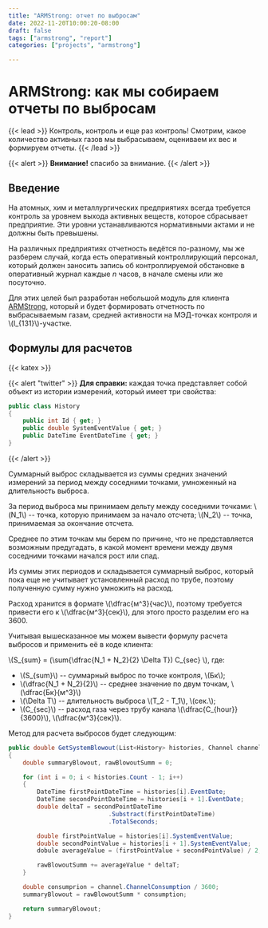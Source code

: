 ```yaml
---
title: "ARMStrong: отчет по выбросам"
date: 2022-11-20T10:00:20-08:00
draft: false
tags: ["armstrong", "report"]
categories: ["projects", "armstrong"]

---
```


# ARMStrong: как мы собираем отчеты по выбросам
{{< lead >}}
Контроль, контроль и еще раз контроль! Смотрим, какое количество активных газов мы выбрасываем, оцениваем их вес и формируем отчеты.
{{< /lead >}}

{{< alert >}}
**Внимание!** спасибо за внимание.
{{< /alert >}}

## Введение

На атомных, хим и металлургических предприятиях всегда требуется контроль за уровнем выхода активных веществ, которое сбрасывает предприятие. Эти уровни устанавливаются нормативными актами и не должны быть превышены.

На различных предприятиях отчетность ведётся по-разному, мы же разберем случай, когда есть оперативный контроллирующий персонал, который должен заносить запись об контроллируемой обстановке в оперативный журнал каждые _n_ часов, в начале смены или же посуточно.

Для этих целей был разработан небольшой модуль для клиента [ARMStrong](https://github.com/digital-armstrong/Armstrong.Client), который и будет формировать отчетность по выбрасываемым газам, средней активности на МЭД-точках контроля и \\(I_{131}\\)-участке.

## Формулы для расчетов

{{< katex >}}

{{< alert "twitter" >}}
**Для справки:** каждая точка представляет собой объект из истории измерений, который имеет три свойства:
```csharp
public class History
{
    public int Id { get; }
    public double SystemEventValue { get; }
    public DateTime EventDateTime { get; }
}
```
{{< /alert >}}

Суммарный выброс складывается из суммы средних значений измерений за период между соседними точками, умноженный на длительность выброса.

За период выброса мы принимаем дельту между соседними точками: \\(N_1\\) -- точка, которую принимаем за начало отсчета; \\(N_2\\) -- точка, принимаемая за окончание отсчета. 

Среднее по этим точкам мы берем по причине, что не представляется возможным предугадать, в какой момент времени между двумя соседними точками начался рост или спад.




Из суммы этих периодов и складывается суммарный выброс, который пока еще не учитывает установленный расход по трубе, поэтому полученную сумму нужно умножить на расход.

Расход хранится в формате \\(\dfrac{м^3}{час}\\), поэтому требуется привести его к \\(\dfrac{м^3}{сек}\\), для этого просто разделим его на 3600.

Учитывая вышесказанное мы можем вывести формулу расчета выбросов и применить её в коде клиента:

\\(S_{sum} = (\sum{\dfrac{N_1 + N_2}{2} \Delta T}) C_{sec} \\), где:

* \\(S_{sum}\\) -- суммарный выброс по точке контроля, \\(Бк\\);
* \\(\dfrac{N_1 + N_2}{2}\\) -- среднее значение по двум точкам, \\(\dfrac{Бк}{м^3}\\)
* \\(\Delta T\\) -- длительность выброса \\(T_2 - T_1\\), \\(сек.\\);
* \\(C_{sec}\\) -- расход газа через трубу канала \\(\dfrac{C_{hour}}{3600}\\), \\(\dfrac{м^3}{сек}\\).

Метод для расчета выбросов будет следующим:

```csharp
public double GetSystemBlowout(List<History> histories, Channel channel)
{
    double summaryBlowout, rawBlowoutSumm = 0;

    for (int i = 0; i < histories.Count - 1; i++)
    {
        DateTime firstPointDateTime = histories[i].EventDate;
        DateTime secondPointDateTime = histories[i + 1].EventDate;
        double deltaT = secondPointDateTime
                            .Substract(firstPointDateTime)
                            .TotalSeconds;

        double firstPointValue = histories[i].SystemEventValue;
        double secondPointValue = histories[i + 1].SystemEventValue;
        dobule averageValue = (firstPointValue + secondPointValue) / 2;

        rawBlowoutSumm += averageValue * deltaT;
    }

    double consumprion = channel.ChannelConsumption / 3600;
    summaryBlowout = rawBlowoutSumm * consumption;

    return summaryBlowout;
}
```
